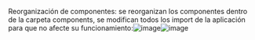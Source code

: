 Reorganización de componentes: se reorganizan los componentes dentro de la carpeta components, se modifican todos los import de la aplicación para que no afecte su funcionamiento:![image](https://user-images.githubusercontent.com/90021252/166400315-36daa41b-69db-4a30-9b70-553d6c871c26.png)![image](https://user-images.githubusercontent.com/90021252/166400343-d85bc2ab-784c-4a9e-9ed6-549a228c466e.png)

